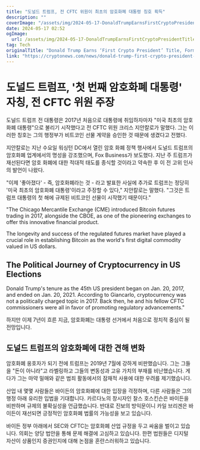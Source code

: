 ```yaml
---
title: "도널드 트럼프, 전 CFTC 위원이 최초의 암호화폐 대통령 칭호 획득"
description: ""
coverImage: "/assets/img/2024-05-17-DonaldTrumpEarnsFirstCryptoPresidentTitleFormerCFTCCommissionerClaims_thumbnail.png"
date: 2024-05-17 02:52
ogImage: 
  url: /assets/img/2024-05-17-DonaldTrumpEarnsFirstCryptoPresidentTitleFormerCFTCCommissionerClaims_thumbnail.png
tag: Tech
originalTitle: "Donald Trump Earns ‘First Crypto President’ Title, Former CFTC Commissioner Claims"
link: "https://cryptonews.com/news/donald-trump-first-crypto-president-title-former-cftc-regulator.htm"
---
```



# 도널드 트럼프, '첫 번째 암호화폐 대통령' 자칭, 전 CFTC 위원 주장

도널드 트럼프 전 대통령은 2017년 처음으로 대통령에 취임하자마자 "미국 최초의 암호화폐 대통령"으로 불리기 시작했다고 전 CFTC 위원 크리스 지안칼로가 말했다. 그는 이러한 칭호는 그의 행정부가 비트코인 선물 계약을 승인한 것 때문에 생겼다고 전했다.

지안칼로는 지난 수요일 워싱턴 DC에서 열린 암호 화폐 정책 행사에서 도널드 트럼프의 암호화폐 업계에서의 명성을 강조했으며, Fox Business가 보도했다. 지난 주 트럼프가 재선된다면 암호 화폐에 대한 적대적 태도를 종식할 것이라고 약속한 후 이 전 고위 인사의 발언이 나왔다.

"이제 '좋아졌다' - 즉, 암호화폐라는 것 - 라고 발표한 사실에 추가로 트럼프는 정당히 '미국 최초의 암호화폐 대통령'이라고 주장할 수 있다," 지안칼로는 말했다. "그것은 트럼프 대통령의 첫 해에 규제된 비트코인 선물이 시작했기 때문이다."

<div class="content-ad"></div>

"The Chicago Mercantile Exchange (CME) introduced Bitcoin futures trading in 2017, alongside the CBOE, as one of the pioneering exchanges to offer this innovative financial product.

The longevity and success of the regulated futures market have played a crucial role in establishing Bitcoin as the world's first digital commodity valued in US dollars.

## The Political Journey of Cryptocurrency in US Elections

Donald Trump's tenure as the 45th US president began on Jan. 20, 2017, and ended on Jan. 20, 2021. According to Giancarlo, cryptocurrency was not a politically charged topic in 2017. Back then, he and his fellow CFTC commissioners were all in favor of promoting regulatory advancements."

<div class="content-ad"></div>

하지만 이제 7년이 흐른 지금, 암호화폐는 대통령 선거에서 처음으로 정치적 중심이 될 전망입니다.

## 도널드 트럼프의 암호화폐에 대한 견해 변화

암호화폐 옹호자가 되기 전에 트럼프는 2019년 7월에 강하게 비판했습니다. 그는 그들을 "돈이 아니라"고 라벨링하고 그들의 변동성과 고유 가치의 부재를 비난했습니다. 게다가 그는 마약 밀매와 같은 범죄 활동에서의 잠재적 사용에 대한 우려를 제기했습니다.

산업 내 몇몇 사람들은 바이든의 암호화폐에 대한 입장을 걱정하며, 다른 사람들은 그의 행정 아래 유리한 입법을 기대합니다. 카르다노의 창시자인 찰스 호스킨슨은 바이든을 비판하며 규제의 불확실성을 언급했습니다. 반대로 진보의 방익문이니 카일 브리겐은 바이든이 재선되면 긍정적인 암호화폐 법률의 가능성을 보고 있습니다.

<div class="content-ad"></div>

바이든 정부 아래에서 SEC와 CFTC는 암호화폐 산업 규정을 두고 싸움을 벌이고 있습니다. 의회는 양당 법안을 통해 문제 해결에 고심하고 있습니다. 한편 법원들은 디지털 자산이 상품인지 증권인지에 대해 논점을 혼란스러워하고 있습니다.
